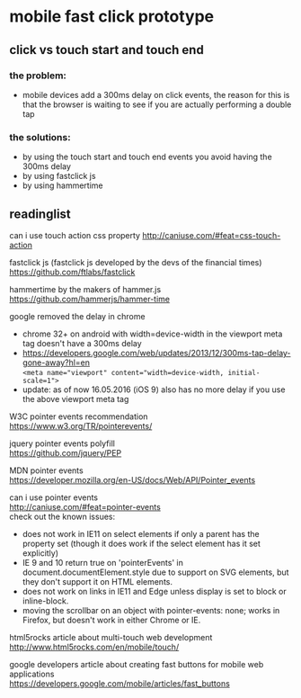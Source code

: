 # mobile fast click prototype

## click vs touch start and touch end

### the problem:
* mobile devices add a 300ms delay on click events, the reason for this is that the browser is waiting to see if you are actually performing a double tap

### the solutions:
* by using the touch start and touch end events you avoid having the 300ms delay
* by using fastclick js
* by using hammertime

## readinglist

can i use touch action css property
http://caniuse.com/#feat=css-touch-action

fastclick js (fastclick js developed by the devs of the financial times)  
https://github.com/ftlabs/fastclick

hammertime by the makers of hammer.js  
https://github.com/hammerjs/hammer-time

google removed the delay in chrome
* chrome 32+ on android with width=device-width in the viewport meta tag doesn't have a 300ms delay  
* https://developers.google.com/web/updates/2013/12/300ms-tap-delay-gone-away?hl=en  
```<meta name="viewport" content="width=device-width, initial-scale=1">```
* update: as of now 16.05.2016 (iOS 9) also has no more delay if you use the above viewport meta tag 

W3C pointer events recommendation  
https://www.w3.org/TR/pointerevents/

jquery pointer events polyfill  
https://github.com/jquery/PEP

MDN pointer events  
https://developer.mozilla.org/en-US/docs/Web/API/Pointer_events

can i use pointer events  
http://caniuse.com/#feat=pointer-events  
check out the known issues:  
* does not work in IE11 on select elements if only a parent has the property set (though it does work if the select element has it set explicitly)
* IE 9 and 10 return true on 'pointerEvents' in document.documentElement.style due to support on SVG elements, but they don't support it on HTML elements.
* does not work on links in IE11 and Edge unless display is set to block or inline-block.
* moving the scrollbar on an object with pointer-events: none; works in Firefox, but doesn't work in either Chrome or IE.

html5rocks article about multi-touch web development  
http://www.html5rocks.com/en/mobile/touch/
        
google developers article about creating fast buttons for mobile web applications  
https://developers.google.com/mobile/articles/fast_buttons